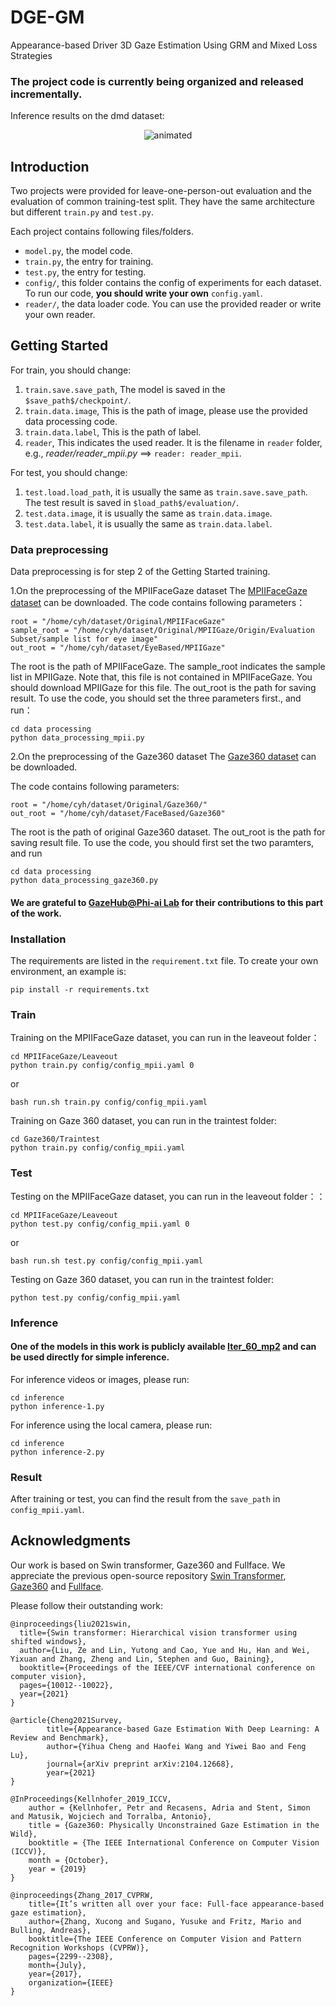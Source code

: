 # DGE-GM
Appearance-based Driver 3D Gaze Estimation Using GRM and Mixed Loss Strategies

### The project code is currently being organized and released incrementally.


Inference results on the dmd dataset:
<p align="center">
  <img src="inference/inference results on dmd dataset.gif" alt="animated" />
</p>



## Introduction
Two projects were provided for leave-one-person-out evaluation and the evaluation of common training-test split.
They have the same architecture but different `train.py` and `test.py`.

Each project contains following files/folders.
- `model.py`, the model code.
- `train.py`, the entry for training.
- `test.py`, the entry for testing.
- `config/`, this folder contains the config of experiments for each dataset. To run our code, **you should write your own** `config.yaml`. 
- `reader/`, the data loader code. You can use the provided reader or write your own reader.

## Getting Started


For train, you should change:
1. `train.save.save_path`, The model is saved in the `$save_path$/checkpoint/`.
2. `train.data.image`, This is the path of image, please use the provided data processing code.
3. `train.data.label`, This is the path of label.
4. `reader`, This indicates the used reader. It is the filename in `reader` folder, e.g., *reader/reader_mpii.py* ==> `reader: reader_mpii`.

For test, you should change:
1. `test.load.load_path`, it is usually the same as `train.save.save_path`. The test result is saved in `$load_path$/evaluation/`.
2. `test.data.image`, it is usually the same as `train.data.image`.
3. `test.data.label`, it is usually the same as `train.data.label`.

### Data preprocessing
Data preprocessing is for step 2 of the Getting Started training.

1.On the preprocessing of the MPIIFaceGaze dataset
The [MPIIFaceGaze dataset](https://www.mpi-inf.mpg.de/departments/computer-vision-and-machine-learning/research/gaze-based-human-computer-interaction/its-written-all-over-your-face-full-face-appearance-based-gaze-estimation) can be downloaded.
The code contains following parameters：
```
root = "/home/cyh/dataset/Original/MPIIFaceGaze"
sample_root = "/home/cyh/dataset/Original/MPIIGaze/Origin/Evaluation Subset/sample list for eye image"
out_root = "/home/cyh/dataset/EyeBased/MPIIGaze"
```
The root is the path of MPIIFaceGaze.
The sample_root indicates the sample list in MPIIGaze. Note that, this file is not contained in MPIIFaceGaze. You should download MPIIGaze for this file.
The out_root is the path for saving result.
To use the code, you should set the three parameters first., and run：
```
cd data processing
python data_processing_mpii.py
```

2.On the preprocessing of the Gaze360 dataset
The [Gaze360 dataset](https://orion.hyper.ai/tracker/download?torrent=20170) can be downloaded.

The code contains following parameters:
```
root = "/home/cyh/dataset/Original/Gaze360/"
out_root = "/home/cyh/dataset/FaceBased/Gaze360"
```
The root is the path of original Gaze360 dataset.
The out_root is the path for saving result file.
To use the code, you should first set the two paramters, and run
```
cd data processing
python data_processing_gaze360.py
```



#### We are grateful to  [GazeHub@Phi-ai Lab](https://phi-ai.buaa.edu.cn/Gazehub/)  for their contributions to this part of the work.

### Installation

The requirements are listed in the `requirement.txt` file. To create your own environment, an example is:
```
pip install -r requirements.txt
```
### Train
Training on the MPIIFaceGaze dataset, you can run in the leaveout folder：
```
cd MPIIFaceGaze/Leaveout
python train.py config/config_mpii.yaml 0
```
or
```
bash run.sh train.py config/config_mpii.yaml
```
Training on Gaze 360 dataset, you can run in the traintest folder:
```
cd Gaze360/Traintest
python train.py config/config_mpii.yaml
```

### Test
Testing on the MPIIFaceGaze dataset, you can run in the leaveout folder：：
```
cd MPIIFaceGaze/Leaveout
python test.py config/config_mpii.yaml 0
```
or
```
bash run.sh test.py config/config_mpii.yaml
```
Testing on Gaze 360 dataset, you can run in the traintest folder:
```
python test.py config/config_mpii.yaml
```
### Inference
#### One of the models in this work is publicly available [Iter_60_mp2](https://drive.google.com/file/d/12qHsUef_yJtCah9QGnfZl3II7rbvmy71/view?usp=sharing) and can be used directly for simple inference.

For inference videos or images, please run:
```
cd inference
python inference-1.py
```
For inference using the local camera, please run:
```
cd inference
python inference-2.py
```


### Result
After training or test, you can find the result from the `save_path` in `config_mpii.yaml`. 

## Acknowledgments

Our work is based on Swin transformer, Gaze360 and Fullface.  We appreciate the previous open-source repository [Swin Transformer](https://github.com/microsoft/Swin-Transformer), [Gaze360](https://github.com/yihuacheng/Gaze360) and [Fullface](https://github.com/yihuacheng/Full-face).

Please follow their outstanding work:

```
@inproceedings{liu2021swin,
  title={Swin transformer: Hierarchical vision transformer using shifted windows},
  author={Liu, Ze and Lin, Yutong and Cao, Yue and Hu, Han and Wei, Yixuan and Zhang, Zheng and Lin, Stephen and Guo, Baining},
  booktitle={Proceedings of the IEEE/CVF international conference on computer vision},
  pages={10012--10022},
  year={2021}
}

@article{Cheng2021Survey,
        title={Appearance-based Gaze Estimation With Deep Learning: A Review and Benchmark},
        author={Yihua Cheng and Haofei Wang and Yiwei Bao and Feng Lu},
        journal={arXiv preprint arXiv:2104.12668},
        year={2021}
}

@InProceedings{Kellnhofer_2019_ICCV,
	author = {Kellnhofer, Petr and Recasens, Adria and Stent, Simon and Matusik, Wojciech and Torralba, Antonio},
	title = {Gaze360: Physically Unconstrained Gaze Estimation in the Wild},
	booktitle = {The IEEE International Conference on Computer Vision (ICCV)},
	month = {October},
	year = {2019}
}

@inproceedings{Zhang_2017_CVPRW,
	title={It’s written all over your face: Full-face appearance-based gaze estimation},
	author={Zhang, Xucong and Sugano, Yusuke and Fritz, Mario and Bulling, Andreas},
	booktitle={The IEEE Conference on Computer Vision and Pattern Recognition Workshops (CVPRW)},
	pages={2299--2308},
	month={July},
	year={2017},
	organization={IEEE}
}
```



